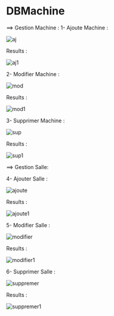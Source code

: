 # DBMachine
==> Gestion Machine :
1- Ajoute Machine :


![aj](https://github.com/riadi-1/DBMachine/assets/130598901/6eef547e-2014-4aec-9474-aa1a20464bde)


Results :

![aj1](https://github.com/riadi-1/DBMachine/assets/130598901/1cb96925-e2e8-4eb7-a436-1d8089205eee)



2- Modifier Machine :


![mod](https://github.com/riadi-1/DBMachine/assets/130598901/40173a1d-bb35-44b1-90f5-9974758de1ae)


Results :


![mod1](https://github.com/riadi-1/DBMachine/assets/130598901/f3e00b90-3b5d-4987-a8b6-c5df7cbd4f8c)



3- Supprimer Machine :


![sup](https://github.com/riadi-1/DBMachine/assets/130598901/cc16a85c-700e-45e1-b0ad-c559ff3b1086)



Results :


![sup1](https://github.com/riadi-1/DBMachine/assets/130598901/bdb45234-b569-4de0-997b-864e5c27f93b)



==> Gestion Salle:


4- Ajouter Salle :


![ajoute](https://github.com/riadi-1/DBMachine/assets/130598901/01697a37-fef5-4655-8c12-ba746d413416)



Results :


![ajoute1](https://github.com/riadi-1/DBMachine/assets/130598901/c6ede201-8aa7-4cc1-b394-1b8e5c81c2bf)



5- Modifier Salle :


![modifier](https://github.com/riadi-1/DBMachine/assets/130598901/5a52048e-a22b-4bbe-ab44-e187120f47ac)



Results :


![modifier1](https://github.com/riadi-1/DBMachine/assets/130598901/d92c7327-fc17-414f-8916-31741f4d8368)



6- Supprimer Salle :


![suppremer](https://github.com/riadi-1/DBMachine/assets/130598901/7367c589-833e-4abe-b7ef-78929cace625)


Results :


![suppremer1](https://github.com/riadi-1/DBMachine/assets/130598901/9803623f-634e-449a-b484-ccd939dcea34)
